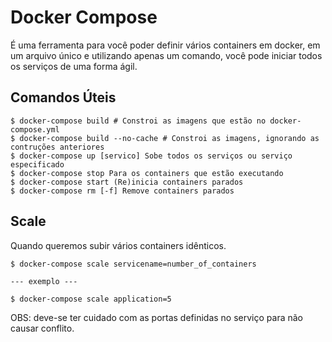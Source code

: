 # Docker Compose

É uma ferramenta para você poder definir vários containers em docker, em um arquivo único e utilizando apenas um comando, você pode iniciar todos os serviços de uma forma ágil.

## Comandos Úteis

```
$ docker-compose build # Constroi as imagens que estão no docker-compose.yml
$ docker-compose build --no-cache # Constroi as imagens, ignorando as contruções anteriores
$ docker-compose up [servico] Sobe todos os serviços ou serviço especificado
$ docker-compose stop Para os containers que estão executando
$ docker-compose start (Re)inicia containers parados
$ docker-compose rm [-f] Remove containers parados
```

## Scale

Quando queremos subir vários containers idênticos.

```
$ docker-compose scale servicename=number_of_containers

--- exemplo ---

$ docker-compose scale application=5

```

OBS: deve-se ter cuidado com as portas definidas no serviço para não causar conflito.
